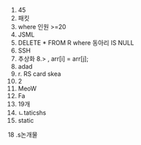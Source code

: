 1. 45 
2. 패킷
3.  where 인원 >=20
4. JSML
5. DELETE * FROM R where 동아리 IS NULL
6. SSH
7. 추상화 
8.> , arr[i] = arr[j];
9. adad
10. r. RS card skea
11. 2
12. MeoW
13. Fa
14. 19개 
15. ㄴtaticshs
16. static

18 .s논개물
